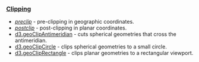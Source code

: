 ### [Clipping](https://github.com/d3/d3-geo/blob/v3.0.1/README.md#clipping)

- [_preclip_](https://github.com/d3/d3-geo/blob/v3.0.1/README.md#preclip) - pre-clipping in geographic coordinates.
- [_postclip_](https://github.com/d3/d3-geo/blob/v3.0.1/README.md#postclip) - post-clipping in planar coordinates.
- [d3.geoClipAntimeridian](https://github.com/d3/d3-geo/blob/v3.0.1/README.md#geoClipAntimeridian) - cuts spherical geometries that cross the antimeridian.
- [d3.geoClipCircle](https://github.com/d3/d3-geo/blob/v3.0.1/README.md#geoClipCircle) - clips spherical geometries to a small circle.
- [d3.geoClipRectangle](https://github.com/d3/d3-geo/blob/v3.0.1/README.md#geoClipRectangle) - clips planar geometries to a rectangular viewport.
